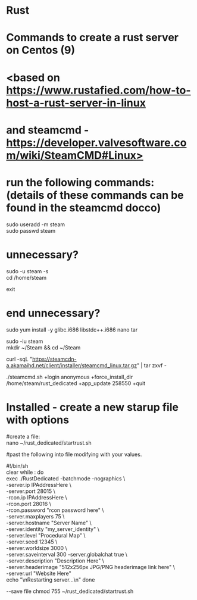 # Rust
# Commands to create a rust server on Centos (9)

# <based on https://www.rustafied.com/how-to-host-a-rust-server-in-linux
# and steamcmd - https://developer.valvesoftware.com/wiki/SteamCMD#Linux>

# run the following commands: (details of these commands can be found in the steamcmd docco)



sudo useradd -m steam  
sudo passwd steam  

# unnecessary?
sudo -u steam -s  
cd /home/steam  
  
exit  
# end unnecessary?
  
sudo yum install -y glibc.i686 libstdc++.i686 nano tar  
  
sudo -iu steam  
mkdir ~/Steam && cd ~/Steam  
  
curl -sqL "https://steamcdn-a.akamaihd.net/client/installer/steamcmd_linux.tar.gz" | tar zxvf -  
  
./steamcmd.sh +login anonymous +force_install_dir /home/steam/rust_dedicated +app_update 258550 +quit  
  
# Installed - create a new starup file with options
    
#create a file:  
nano ~/rust_dedicated/startrust.sh  
  
#past the following into file modifying with your values.

#!/bin/sh  
clear while : do  
  exec ./RustDedicated -batchmode -nographics \  
  -server.ip IPAddressHere \  
  -server.port 28015 \  
  -rcon.ip IPAddressHere \  
  -rcon.port 28016 \  
  -rcon.password "rcon password here" \  
  -server.maxplayers 75 \  
  -server.hostname "Server Name" \  
  -server.identity "my_server_identity" \  
  -server.level "Procedural Map" \  
  -server.seed 12345 \  
  -server.worldsize 3000 \  
  -server.saveinterval 300 \-server.globalchat true \  
  -server.description "Description Here" \  
  -server.headerimage "512x256px JPG/PNG headerimage link here" \  
  -server.url "Website Here"  
  echo "\nRestarting server...\n" done  

--save file
chmod 755 ~/rust_dedicated/startrust.sh 
  
